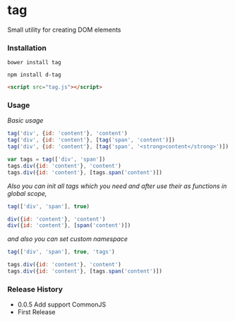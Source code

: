 # tag 

Small utility for creating DOM elements

### Installation
```shell
bower install tag 
```

```shell
npm install d-tag 
```

```html
<script src="tag.js"></script> 
```

### Usage

*Basic usage*

```js
tag('div', {id: 'content'}, 'content')
tag('div', {id: 'content'}, [tag('span', 'content')])
tag('div', {id: 'content'}, [tag('span', '<strong>content</strong>')])
```

```js
var tags = tag(['div', 'span'])
tags.div({id: 'content'}, 'content')
tags.div({id: 'content'}, [tags.span('content')])
```

*Also you can init all tags which you need and after use their as functions in global scope,*
```js
tag(['div', 'span'], true)

div({id: 'content'}, 'content')
div({id: 'content'}, [span('content')])
```

*and also you can set custom namespace*

```js
tag(['div', 'span'], true, 'tags')

tags.div({id: 'content'}, 'content')
tags.div({id: 'content'}, [tags.span('content')])
```

### Release History
- 0.0.5 Add support CommonJS 
- First Release